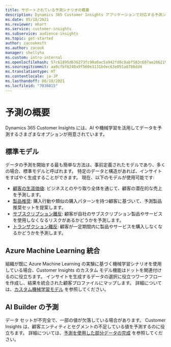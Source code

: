 ```yaml
---
title: サポートされている予測シナリオの概要
description: Dynamics 365 Customer Insights アプリケーションで対応する予測シナリオとオプション。
ms.date: 05/18/2021
ms.reviewer: mhart
ms.service: customer-insights
ms.subservice: audience-insights
ms.topic: get-started
author: zacookmsft
ms.author: zacook
manager: shellyha
ms.custom: intro-internal
ms.openlocfilehash: 57c61895d636273fc90a0ac5a942fd0c9abf583c687ae20621949554e581cdf8
ms.sourcegitcommit: aa0cfbf6240a9f560e3131bdec63e051a8786dd4
ms.translationtype: HT
ms.contentlocale: ja-JP
ms.lasthandoff: 08/10/2021
ms.locfileid: "7036015"
---
```

# <a name="predictions-overview"></a>予測の概要

Dynamics 365 Customer Insights には、AI や機械学習を活用してデータを予測するさまざまなオプションが用意されています。 

## <a name="out-of-box-models"></a>標準モデル

データの予測を開始する最も簡単な方法は、事前定義されたモデルであり、多くの場合、標準モデルと呼ばれます。 特定のデータと構造があれば、インサイトをすばやく生成することができます。 現在、以下のモデルが使用可能です: 
- [顧客の生涯価値](predict-customer-lifetime-value.md): ビジネスとのやり取り全体を通じて、顧客の潜在的な売上を予測します。 
- [製品推奨](predict-product-recommendation.md): 購入行動や類似の購入パターンを持つ顧客に基づいて、予測製品推奨セットを提案します。
- [サブスクリプション離反](predict-subscription-churn.md): 顧客が自社のサブスクリプション製品やサービスを使用しなくなるリスクがあるかどうかを予測します。
- [トランザクション離反](predict-transactional-churn.md): 顧客が一定期間内に製品やサービスを購入しなくなるかどうかを予測します。

## <a name="azure-machine-learning-integration"></a>Azure Machine Learning 統合

組織が既に Azure Machine Learning の実験に基づく機械学習シナリオを使用している場合、Customer Insights のカスタム モデル機能はドットを関連付けるのに役立ちます。 インサイトを生成するデータの選択に役立つワークフローを作成し、結果を統合された顧客プロファイルにマップします。 詳細については、[カスタム機械学習モデル](custom-models.md) を参照してください。

## <a name="ai-builder-prediction"></a>AI Builder の予測

データ セットが不完全で、一部の値が欠落している場合があります。 Customer Insights は、顧客エンティティとセグメントの不足している値を予測するのに役立ちます。 詳細については、[予測を使用した部分データの完成](predictions.md) を参照してください。
